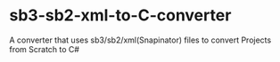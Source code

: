 # sb3-sb2-xml-to-C-converter
A converter that uses sb3/sb2/xml(Snapinator) files to convert Projects from Scratch to C#
